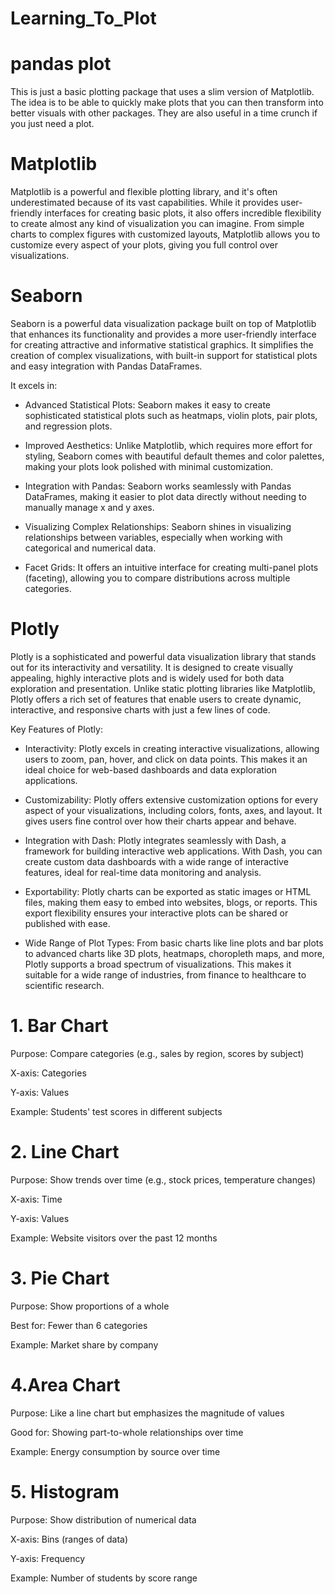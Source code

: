 # Learning_To_Plot

# pandas plot

This is just a basic plotting package that uses a slim version of Matplotlib. The idea is to be able to quickly make plots that you can then transform into better visuals with other packages. They are also useful in a time crunch if you just need a plot. 

# Matplotlib

Matplotlib is a powerful and flexible plotting library, and it's often underestimated because of its vast capabilities. While it provides user-friendly interfaces for creating basic plots, it also offers incredible flexibility to create almost any kind of visualization you can imagine. From simple charts to complex figures with customized layouts, Matplotlib allows you to customize every aspect of your plots, giving you full control over visualizations.

# Seaborn

Seaborn is a powerful data visualization package built on top of Matplotlib that enhances its functionality and provides a more user-friendly interface for creating attractive and informative statistical graphics. It simplifies the creation of complex visualizations, with built-in support for statistical plots and easy integration with Pandas DataFrames.

It excels in:

- Advanced Statistical Plots: Seaborn makes it easy to create sophisticated statistical plots such as heatmaps, violin plots, pair plots, and regression plots.

- Improved Aesthetics: Unlike Matplotlib, which requires more effort for styling, Seaborn comes with beautiful default themes and color palettes, making your plots look polished with minimal customization.

- Integration with Pandas: Seaborn works seamlessly with Pandas DataFrames, making it easier to plot data directly without needing to manually manage x and y axes.

- Visualizing Complex Relationships: Seaborn shines in visualizing relationships between variables, especially when working with categorical and numerical data.

- Facet Grids: It offers an intuitive interface for creating multi-panel plots (faceting), allowing you to compare distributions across multiple categories.

# Plotly

Plotly is a sophisticated and powerful data visualization library that stands out for its interactivity and versatility. It is designed to create visually appealing, highly interactive plots and is widely used for both data exploration and presentation. Unlike static plotting libraries like Matplotlib, Plotly offers a rich set of features that enable users to create dynamic, interactive, and responsive charts with just a few lines of code.

Key Features of Plotly:

- Interactivity: Plotly excels in creating interactive visualizations, allowing users to zoom, pan, hover, and click on data points. This makes it an ideal choice for web-based dashboards and data exploration applications.

- Customizability: Plotly offers extensive customization options for every aspect of your visualizations, including colors, fonts, axes, and layout. It gives users fine control over how their charts appear and behave.

- Integration with Dash: Plotly integrates seamlessly with Dash, a framework for building interactive web applications. With Dash, you can create custom data dashboards with a wide range of interactive features, ideal for real-time data monitoring and analysis.

- Exportability: Plotly charts can be exported as static images or HTML files, making them easy to embed into websites, blogs, or reports. This export flexibility ensures your interactive plots can be shared or published with ease.

- Wide Range of Plot Types: From basic charts like line plots and bar plots to advanced charts like 3D plots, heatmaps, choropleth maps, and more, Plotly supports a broad spectrum of visualizations. This makes it suitable for a wide range of industries, from finance to healthcare to scientific research.

# 1. Bar Chart
Purpose: Compare categories (e.g., sales by region, scores by subject)

X-axis: Categories

Y-axis: Values

Example: Students' test scores in different subjects


# 2. Line Chart
Purpose: Show trends over time (e.g., stock prices, temperature changes)

X-axis: Time

Y-axis: Values

Example: Website visitors over the past 12 months

# 3. Pie Chart
Purpose: Show proportions of a whole

Best for: Fewer than 6 categories

Example: Market share by company

# 4.Area Chart
Purpose: Like a line chart but emphasizes the magnitude of values

Good for: Showing part-to-whole relationships over time

Example: Energy consumption by source over time

# 5. Histogram
Purpose: Show distribution of numerical data

X-axis: Bins (ranges of data)

Y-axis: Frequency

Example: Number of students by score range
